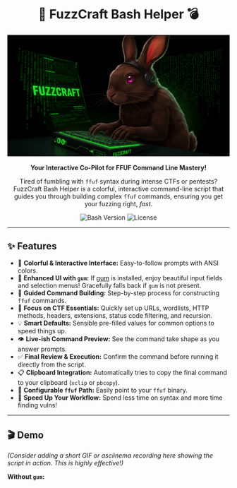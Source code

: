 <div align="center">

# 🚀 FuzzCraft Bash Helper 💣

<img src="Image_fx.jpg" alt="FuzzCraft Banner" width="700"/>
<!-- You'll need to create a banner image and put it in an 'assets' folder -->

**Your Interactive Co-Pilot for FFUF Command Line Mastery!**

Tired of fumbling with `ffuf` syntax during intense CTFs or pentests?
FuzzCraft Bash Helper is a colorful, interactive command-line script that guides you through building complex `ffuf` commands, ensuring you get your fuzzing right, *fast*.

![Bash Version](https://img.shields.io/badge/Bash-%3E%3D4.0-blue?style=for-the-badge&logo=gnu-bash)
![License](https://img.shields.io/badge/License-MIT-green?style=for-the-badge)
<!-- Optional: Add a CI/CD badge if you set one up -->

</div>

---

## ✨ Features

*   🎨 **Colorful & Interactive Interface:** Easy-to-follow prompts with ANSI colors.
*   💄 **Enhanced UI with `gum`:** If [gum](https://github.com/charmbracelet/gum) is installed, enjoy beautiful input fields and selection menus! Gracefully falls back if `gum` is not present.
*   🧭 **Guided Command Building:** Step-by-step process for constructing `ffuf` commands.
*   🎯 **Focus on CTF Essentials:** Quickly set up URLs, wordlists, HTTP methods, headers, extensions, status code filtering, and recursion.
*   💡 **Smart Defaults:** Sensible pre-filled values for common options to speed things up.
*   👁️ **Live-ish Command Preview:** See the command take shape as you answer prompts.
*   ✅ **Final Review & Execution:** Confirm the command before running it directly from the script.
*   📋 **Clipboard Integration:** Automatically tries to copy the final command to your clipboard (`xclip` or `pbcopy`).
*   🔧 **Configurable `ffuf` Path:** Easily point to your `ffuf` binary.
*   🚀 **Speed Up Your Workflow:** Spend less time on syntax and more time finding vulns!

---

## 🎬 Demo

*(Consider adding a short GIF or asciinema recording here showing the script in action. This is highly effective!)*

**Without `gum`:**
